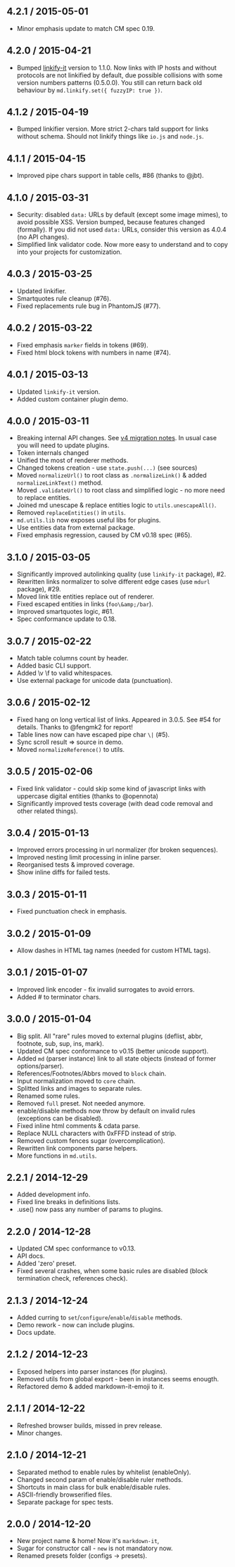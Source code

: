 4.2.1 / 2015-05-01
------------------

- Minor emphasis update to match CM spec 0.19.


4.2.0 / 2015-04-21
------------------

- Bumped [linkify-it](https://github.com/markdown-it/linkify-it) version to
  1.1.0. Now links with IP hosts and without protocols are not linkified by
  default, due possible collisions with some version numbers patterns (0.5.0.0).
  You still can return back old behaviour by `md.linkify.set({ fuzzyIP: true })`.


4.1.2 / 2015-04-19
------------------

- Bumped linkifier version. More strict 2-chars tald support for links without
  schema. Should not linkify things like `io.js` and `node.js`.


4.1.1 / 2015-04-15
------------------

- Improved pipe chars support in table cells, #86 (thanks to @jbt).


4.1.0 / 2015-03-31
------------------

- Security: disabled `data:` URLs by default (except some image mimes), to avoid
  possible XSS. Version bumped, because features changed (formally). If you did
  not used `data:` URLs, consider this version as 4.0.4 (no API changes).
- Simplified link validator code. Now more easy to understand and to copy
  into your projects for customization.


4.0.3 / 2015-03-25
------------------

- Updated linkifier.
- Smartquotes rule cleanup (#76).
- Fixed replacements rule bug in PhantomJS (#77).


4.0.2 / 2015-03-22
------------------

- Fixed emphasis `marker` fields in tokens (#69).
- Fixed html block tokens with numbers in name (#74).


4.0.1 / 2015-03-13
------------------

- Updated `linkify-it` version.
- Added custom container plugin demo.


4.0.0 / 2015-03-11
------------------

- Breaking internal API changes. See [v4 migration notes](https://github.com/markdown-it/markdown-it/blob/master/docs/4.0_migration.md). In usual case you will need to update plugins.
- Token internals changed
- Unified the most of renderer methods.
- Changed tokens creation - use `state.push(...)` (see sources)
- Moved `normalizeUrl()` to root class as `.normalizeLink()` &
  added `normalizeLinkText()` method.
- Moved `.validateUrl()` to root class and simplified logic - no more need to
  replace entities.
- Joined md unescape & replace entities logic to `utils.unescapeAll()`.
- Removed `replaceEntities()` in `utils`.
- `md.utils.lib` now exposes useful libs for plugins.
- Use entities data from external package.
- Fixed emphasis regression, caused by CM v0.18 spec (#65).


3.1.0 / 2015-03-05
------------------

- Significantly improved autolinking quality (use `linkify-it` package), #2.
- Rewritten links normalizer to solve different edge cases (use `mdurl`
  package), #29.
- Moved link title entities replace out of renderer.
- Fixed escaped entities in links (`foo\&amp;/bar`).
- Improved smartquotes logic, #61.
- Spec conformance update to 0.18.


3.0.7 / 2015-02-22
------------------

- Match table columns count by header.
- Added basic CLI support.
- Added \v \f to valid whitespaces.
- Use external package for unicode data (punctuation).


3.0.6 / 2015-02-12
------------------

- Fixed hang on long vertical list of links. Appeared in 3.0.5. See #54 for
  details. Thanks to @fengmk2 for report!
- Table lines now can have escaped pipe char `\|` (#5).
- Sync scroll result => source in demo.
- Moved `normalizeReference()` to utils.


3.0.5 / 2015-02-06
------------------

- Fixed link validator - could skip some kind of javascript links with uppercase
  digital entities (thanks to @opennota)
- Significantly improved tests coverage (with dead code removal and other
  related things).


3.0.4 / 2015-01-13
------------------

- Improved errors processing in url normalizer (for broken sequences).
- Improved nesting limit processing in inline parser.
- Reorganised tests & improved coverage.
- Show inline diffs for failed tests.


3.0.3 / 2015-01-11
------------------

- Fixed punctuation check in emphasis.


3.0.2 / 2015-01-09
------------------

- Allow dashes in HTML tag names (needed for custom HTML tags).


3.0.1 / 2015-01-07
------------------

- Improved link encoder - fix invalid surrogates to avoid errors.
- Added # to terminator chars.


3.0.0 / 2015-01-04
------------------

- Big split. All "rare" rules moved to external plugins (deflist, abbr, footnote,
  sub, sup, ins, mark).
- Updated CM spec conformance to v0.15 (better unicode support).
- Added `md` (parser instance) link to all state objects (instead of former
  options/parser).
- References/Footnotes/Abbrs moved to `block` chain.
- Input normalization moved to `core` chain.
- Splitted links and images to separate rules.
- Renamed some rules.
- Removed `full` preset. Not needed anymore.
- enable/disable methods now throw by default on invalid rules (exceptions can
  be disabled).
- Fixed inline html comments & cdata parse.
- Replace NULL characters with 0xFFFD instead of strip.
- Removed custom fences sugar (overcomplication).
- Rewritten link components parse helpers.
- More functions in `md.utils`.


2.2.1 / 2014-12-29
------------------

- Added development info.
- Fixed line breaks in definitions lists.
- .use() now pass any number of params to plugins.


2.2.0 / 2014-12-28
------------------

- Updated CM spec conformance to v0.13.
- API docs.
- Added 'zero' preset.
- Fixed several crashes, when some basic rules are disabled
  (block termination check, references check).


2.1.3 / 2014-12-24
------------------

- Added curring to `set`/`configure`/`enable`/`disable` methods.
- Demo rework - now can include plugins.
- Docs update.


2.1.2 / 2014-12-23
------------------

- Exposed helpers into parser instances (for plugins).
- Removed utils from global export - been in instances seems enougth.
- Refactored demo & added markdown-it-emoji to it.


2.1.1 / 2014-12-22
------------------

- Refreshed browser builds, missed in prev release.
- Minor changes.


2.1.0 / 2014-12-21
------------------

- Separated method to enable rules by whitelist (enableOnly).
- Changed second param of enable/disable ruler methods.
- Shortcuts in main class for bulk enable/disable rules.
- ASCII-friendly browserified files.
- Separate package for spec tests.


2.0.0 / 2014-12-20
------------------

- New project name & home! Now it's `markdown-it`,
- Sugar for constructor call - `new` is not mandatory now.
- Renamed presets folder (configs -> presets).
